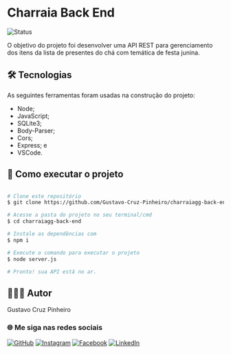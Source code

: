 # Charraia Back End
![Status](http://img.shields.io/static/v1?label=Status&message=Finalizado&color=GREEN&style=for-the-badge)

O objetivo do projeto foi desenvolver uma API REST para gerenciamento dos itens da lista de presentes do chá com temática de festa junina.

## 🛠 Tecnologias

As seguintes ferramentas foram usadas na construção do projeto:

* Node;
* JavaScript;
* SQLite3;
* Body-Parser;
* Cors;
* Express; e
* VSCode.

## 🚀 Como executar o projeto

```bash

# Clone este repositório
$ git clone https://github.com/Gustavo-Cruz-Pinheiro/charraiagg-back-end.git

# Acesse a pasta do projeto no seu terminal/cmd
$ cd charraiagg-back-end

# Instale as dependências com
$ npm i

# Execute o comando para executar o projeto
$ node server.js

# Pronto! sua API está no ar.

```

## 👨🏽‍💻 Autor

Gustavo Cruz Pinheiro

### 🌐 Me siga nas redes sociais

<a href="https://github.com/Gustavo-Cruz-Pinheiro">![GitHub](https://img.shields.io/badge/github-%23121011.svg?style=for-the-badge&logo=github&logoColor=white)</a>
<a href="https://www.instagram.com/gusttavo.cruz_">![Instagram](https://img.shields.io/badge/Instagram-%23E4405F.svg?style=for-the-badge&logo=Instagram&logoColor=white)</a>
<a href="https://www.facebook.com/gustavocruzpinheiro">![Facebook](https://img.shields.io/badge/Facebook-%231877F2.svg?style=for-the-badge&logo=Facebook&logoColor=white)</a>
<a href="https://www.linkedin.com/in/gustavo-cruz-pinheiro-61b852217/">![LinkedIn](https://img.shields.io/badge/linkedin-%230077B5.svg?style=for-the-badge&logo=linkedin&logoColor=white)</a>
